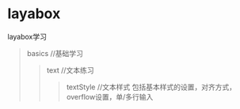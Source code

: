 # layabox
layabox学习

>basics //基础学习
>>text //文本练习
>>>textStyle //文本样式
   包括基本样式的设置，对齐方式，overflow设置，单/多行输入
   
